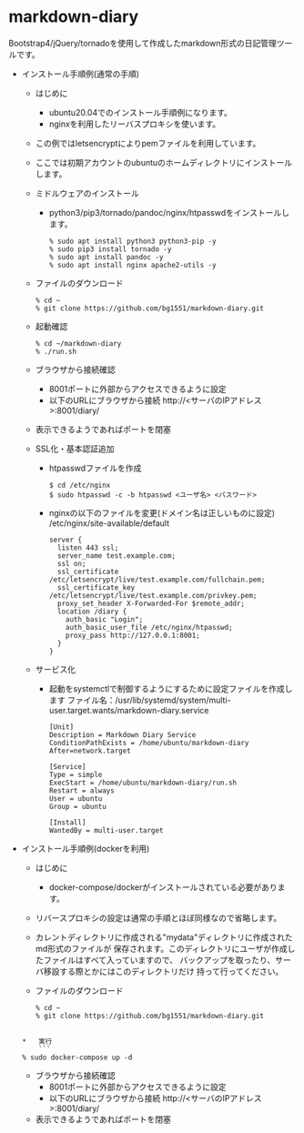 markdown-diary
==============
Bootstrap4/jQuery/tornadoを使用して作成したmarkdown形式の日記管理ツールです。

*   インストール手順例(通常の手順)
    *   はじめに
        *   ubuntu20.04でのインストール手順例になります。
        *   nginxを利用したリーバスプロキシを使います。
	*   この例ではletsencryptによりpemファイルを利用しています。
	*   ここでは初期アカウントのubuntuのホームディレクトリにインストールします。

    *   ミドルウェアのインストール
    	*   python3/pip3/tornado/pandoc/nginx/htpasswdをインストールします。
            ```
            % sudo apt install python3 python3-pip -y
            % sudo pip3 install tornado -y
            % sudo apt install pandoc -y
            % sudo apt install nginx apache2-utils -y
            ```

    *   ファイルのダウンロード
        ```
        % cd ~
        % git clone https://github.com/bg1551/markdown-diary.git
        ```

    *   起動確認
        ```
        % cd ~/markdown-diary
        % ./run.sh
        ```

    *   ブラウザから接続確認
        *   8001ポートに外部からアクセスできるように設定
        *   以下のURLにブラウザから接続
            http://<サーバのIPアドレス>:8001/diary/
	*   表示できるようであればポートを閉塞

    *   SSL化・基本認証追加
        *   htpasswdファイルを作成
            ```
            $ cd /etc/nginx
            $ sudo htpasswd -c -b htpasswd <ユーザ名> <パスワード>
            ```
        *   nginxの以下のファイルを変更(ドメイン名は正しいものに設定)
	    /etc/nginx/site-available/default
            ```
            server {
              listen 443 ssl;
              server_name test.example.com;
              ssl on;
              ssl_certificate /etc/letsencrypt/live/test.example.com/fullchain.pem;
              ssl_certificate_key /etc/letsencrypt/live/test.example.com/privkey.pem;
              proxy_set_header X-Forwarded-For $remote_addr;
              location /diary {
                auth_basic "Login";
            	auth_basic_user_file /etc/nginx/htpasswd;
                proxy_pass http://127.0.0.1:8001;
              }
            }
            ```
    *   サービス化
        *   起動をsystemctlで制御するようにするために設定ファイルを作成します
	    ファイル名：/usr/lib/systemd/system/multi-user.target.wants/markdown-diary.service
            ```
            [Unit]
            Description = Markdown Diary Service
            ConditionPathExists = /home/ubuntu/markdown-diary
            After=network.target
            
            [Service]
            Type = simple
            ExecStart = /home/ubuntu/markdown-diary/run.sh
            Restart = always
            User = ubuntu
            Group = ubuntu
            
            [Install]
            WantedBy = multi-user.target
            ```

*   インストール手順例(dockerを利用)
    *   はじめに
        *   docker-compose/dockerがインストールされている必要があります。
	*   リバースプロキシの設定は通常の手順とほぼ同様なので省略します。
	*   カレントディレクトリに作成される"mydata"ディレクトリに作成されたmd形式のファイルが
	    保存されます。このディレクトリにユーザが作成したファイルはすべて入っていますので、
	    バックアップを取ったり、サーバ移設する際とかにはこのディレクトリだけ
	    持って行ってください。

    *   ファイルのダウンロード
        ```
        % cd ~
        % git clone https://github.com/bg1551/markdown-diary.git
	```

    *   実行
        ```
	% sudo docker-compose up -d
	```

    *   ブラウザから接続確認
        *   8001ポートに外部からアクセスできるように設定
        *   以下のURLにブラウザから接続
            http://<サーバのIPアドレス>:8001/diary/
	*   表示できるようであればポートを閉塞
